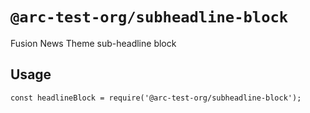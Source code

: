 # `@arc-test-org/subheadline-block`

Fusion News Theme sub-headline block

## Usage

```
const headlineBlock = require('@arc-test-org/subheadline-block');
```
